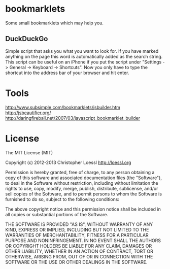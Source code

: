 bookmarklets
============

Some small bookmarklets which may help you. 


DuckDuckGo
----------

Simple script that asks you what you want to look for. If you have marked anything on the page this word is automatically added as the search string. This script can be useful on an iPhone if you put the script under "Settings -> General -> Keyboard -> Shortcuts". Now you only have to type the shortcut into the address bar of your browser and hit enter.


Tools
=====

http://www.subsimple.com/bookmarklets/jsbuilder.htm  
http://jsbeautifier.org/  
http://daringfireball.net/2007/03/javascript_bookmarklet_builder


License
=======

The MIT License (MIT)

Copyright (c) 2012-2013 Christopher Loessl
http://loessl.org

Permission is hereby granted, free of charge, to any person obtaining a copy
of this software and associated documentation files (the "Software"), to deal
in the Software without restriction, including without limitation the rights
to use, copy, modify, merge, publish, distribute, sublicense, and/or sell
copies of the Software, and to permit persons to whom the Software is
furnished to do so, subject to the following conditions:

The above copyright notice and this permission notice shall be included in
all copies or substantial portions of the Software.

THE SOFTWARE IS PROVIDED "AS IS", WITHOUT WARRANTY OF ANY KIND, EXPRESS OR
IMPLIED, INCLUDING BUT NOT LIMITED TO THE WARRANTIES OF MERCHANTABILITY,
FITNESS FOR A PARTICULAR PURPOSE AND NONINFRINGEMENT. IN NO EVENT SHALL THE
AUTHORS OR COPYRIGHT HOLDERS BE LIABLE FOR ANY CLAIM, DAMAGES OR OTHER
LIABILITY, WHETHER IN AN ACTION OF CONTRACT, TORT OR OTHERWISE, ARISING FROM,
OUT OF OR IN CONNECTION WITH THE SOFTWARE OR THE USE OR OTHER DEALINGS IN
THE SOFTWARE.


